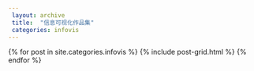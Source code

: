 ```yaml
---
 layout: archive
 title:  "信息可视化作品集"
 categories: infovis
---
```


<div class="tiles">
{% for post in site.categories.infovis %}
	{% include post-grid.html %}
{% endfor %}
</div><!-- /.tiles 把所有categories 有 infovis 的列出来---->